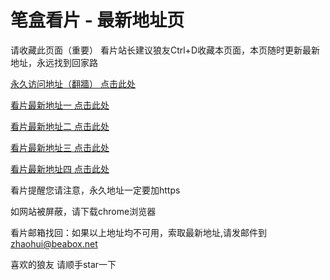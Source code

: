 # 笔盒看片 - 最新地址页

请收藏此页面（重要）
看片站长建议狼友Ctrl+D收藏本页面，本页随时更新最新地址，永远找到回家路

[永久访问地址（翻牆） 点击此处](https://beabox.net/)

[看片最新地址一 点击此处](https://bhc8k8y5o8n9.shop)

[看片最新地址二 点击此处](https://bhj2k7i7g4h2.shop)

[看片最新地址三 点击此处](https://bhb8s3v5l1u1.shop)

[看片最新地址四 点击此处](https://bhh5y7p8v5x4.shop)

看片提醒您请注意，永久地址一定要加https

如网站被屏蔽，请下载chrome浏览器

看片邮箱找回：如果以上地址均不可用，索取最新地址,请发邮件到 zhaohui@beabox.net

喜欢的狼友 请顺手star一下